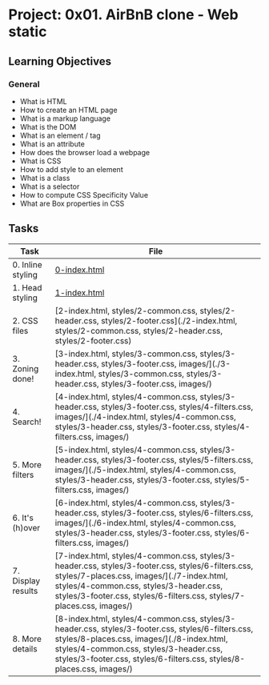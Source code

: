 
# Project: 0x01. AirBnB clone - Web static

<h2>Learning Objectives</h2>

<h3>General</h3>

<ul>
<li>What is HTML</li>
<li>How to create an HTML page</li>
<li>What is a markup language</li>
<li>What is the DOM</li>
<li>What is an element / tag</li>
<li>What is an attribute</li>
<li>How does the browser load a webpage</li>
<li>What is CSS</li>
<li>How to add style to an element</li>
<li>What is a class</li>
<li>What is a selector</li>
<li>How to compute CSS Specificity Value</li>
<li>What are Box properties in CSS</li>
</ul>

<h2>Tasks</h2>

| Task | File |
| ---- | ---- |
| 0. Inline styling | [0-index.html](./0-index.html) |
| 1. Head styling | [1-index.html](./1-index.html) |
| 2. CSS files | [2-index.html, styles/2-common.css, styles/2-header.css, styles/2-footer.css](./2-index.html, styles/2-common.css, styles/2-header.css, styles/2-footer.css) |
| 3. Zoning done! | [3-index.html, styles/3-common.css, styles/3-header.css, styles/3-footer.css, images/](./3-index.html, styles/3-common.css, styles/3-header.css, styles/3-footer.css, images/) |
| 4. Search! | [4-index.html, styles/4-common.css, styles/3-header.css, styles/3-footer.css, styles/4-filters.css, images/](./4-index.html, styles/4-common.css, styles/3-header.css, styles/3-footer.css, styles/4-filters.css, images/) |
| 5. More filters | [5-index.html, styles/4-common.css, styles/3-header.css, styles/3-footer.css, styles/5-filters.css, images/](./5-index.html, styles/4-common.css, styles/3-header.css, styles/3-footer.css, styles/5-filters.css, images/) |
| 6. It's (h)over | [6-index.html, styles/4-common.css, styles/3-header.css, styles/3-footer.css, styles/6-filters.css, images/](./6-index.html, styles/4-common.css, styles/3-header.css, styles/3-footer.css, styles/6-filters.css, images/) |
| 7. Display results | [7-index.html, styles/4-common.css, styles/3-header.css, styles/3-footer.css, styles/6-filters.css, styles/7-places.css, images/](./7-index.html, styles/4-common.css, styles/3-header.css, styles/3-footer.css, styles/6-filters.css, styles/7-places.css, images/) |
| 8. More details | [8-index.html, styles/4-common.css, styles/3-header.css, styles/3-footer.css, styles/6-filters.css, styles/8-places.css, images/](./8-index.html, styles/4-common.css, styles/3-header.css, styles/3-footer.css, styles/6-filters.css, styles/8-places.css, images/) |
